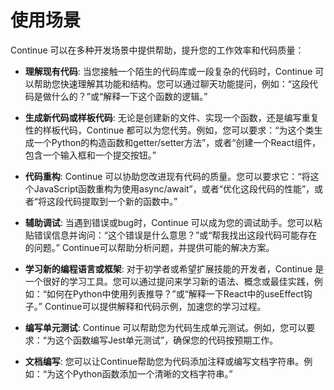 # 使用场景

Continue 可以在多种开发场景中提供帮助，提升您的工作效率和代码质量：

- **理解现有代码**:
  当您接触一个陌生的代码库或一段复杂的代码时，Continue 可以帮助您快速理解其功能和结构。您可以通过聊天功能提问，例如：“这段代码是做什么的？”或“解释一下这个函数的逻辑。”

- **生成新代码或样板代码**:
  无论是创建新的文件、实现一个函数，还是编写重复性的样板代码，Continue 都可以为您代劳。例如，您可以要求：“为这个类生成一个Python的构造函数和getter/setter方法”，或者“创建一个React组件，包含一个输入框和一个提交按钮。”

- **代码重构**:
  Continue 可以协助您改进现有代码的质量。您可以要求它：“将这个JavaScript函数重构为使用async/await”，或者“优化这段代码的性能”，或者“将这段代码提取到一个新的函数中。”

- **辅助调试**:
  当遇到错误或bug时，Continue 可以成为您的调试助手。您可以粘贴错误信息并询问：“这个错误是什么意思？”或“帮我找出这段代码可能存在的问题。” Continue可以帮助分析问题，并提供可能的解决方案。

- **学习新的编程语言或框架**:
  对于初学者或希望扩展技能的开发者，Continue 是一个很好的学习工具。您可以通过提问来学习新的语法、概念或最佳实践，例如：“如何在Python中使用列表推导？”或“解释一下React中的useEffect钩子。” Continue可以提供解释和代码示例，加速您的学习过程。

- **编写单元测试**:
  Continue 可以帮助您为代码生成单元测试。例如，您可以要求：“为这个函数编写Jest单元测试”，确保您的代码按预期工作。

- **文档编写**:
  您可以让Continue帮助您为代码添加注释或编写文档字符串。例如：“为这个Python函数添加一个清晰的文档字符串。”
